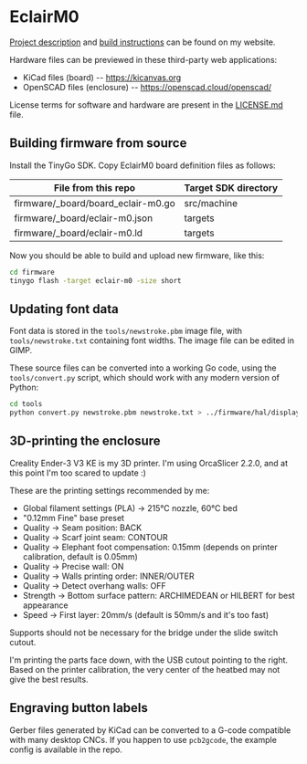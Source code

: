 # EclairM0

[Project description](https://mateusznowak.dev/eclair) and [build instructions](https://mateusznowak.dev/eclair/build) can be found on my website.

Hardware files can be previewed in these third-party web applications:

- KiCad files (board) -- https://kicanvas.org
- OpenSCAD files (enclosure) -- https://openscad.cloud/openscad/

License terms for software and hardware are present in the [LICENSE.md](./LICENSE.md) file.

## Building firmware from source

Install the TinyGo SDK. Copy EclairM0 board definition files as follows:

| File from this repo                | Target SDK directory |
|------------------------------------|----------------------|
| firmware/_board/board_eclair-m0.go | src/machine          |
| firmware/_board/eclair-m0.json     | targets              |
| firmware/_board/eclair-m0.ld       | targets              |

Now you should be able to build and upload new firmware, like this:

```bash
cd firmware
tinygo flash -target eclair-m0 -size short
```

## Updating font data

Font data is stored in the `tools/newstroke.pbm` image file, with `tools/newstroke.txt` containing font widths. The image file can be edited in GIMP.

These source files can be converted into a working Go code, using the `tools/convert.py` script, which should work with any modern version of Python:

```bash
cd tools
python convert.py newstroke.pbm newstroke.txt > ../firmware/hal/display/font.go
```

## 3D-printing the enclosure

Creality Ender-3 V3 KE is my 3D printer. I'm using OrcaSlicer 2.2.0, and at this point I'm too scared to update :)

These are the printing settings recommended by me:

- Global filament settings (PLA) &rarr; 215&deg;C nozzle, 60&deg;C bed
- "0.12mm Fine" base preset
- Quality &rarr; Seam position: BACK
- Quality &rarr; Scarf joint seam: CONTOUR
- Quality &rarr; Elephant foot compensation: 0.15mm (depends on printer calibration, default is 0.05mm)
- Quality &rarr; Precise wall: ON
- Quality &rarr; Walls printing order: INNER/OUTER
- Quality &rarr; Detect overhang walls: OFF
- Strength &rarr; Bottom surface pattern: ARCHIMEDEAN or HILBERT for best appearance
- Speed &rarr; First layer: 20mm/s (default is 50mm/s and it's too fast)

Supports should not be necessary for the bridge under the slide switch cutout.

I'm printing the parts face down, with the USB cutout pointing to the right. Based on the printer calibration, the very center of the heatbed may not give the best results.

## Engraving button labels

Gerber files generated by KiCad can be converted to a G-code compatible with many desktop CNCs. If you happen to use `pcb2gcode`, the example config is available in the repo.
